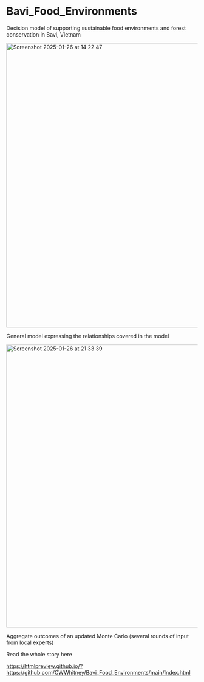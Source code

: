 # Bavi_Food_Environments

Decision model of supporting sustainable food environments and forest conservation in Bavi, Vietnam

<img width="748" alt="Screenshot 2025-01-26 at 14 22 47" src="https://github.com/user-attachments/assets/a348d5ac-97f7-42b8-a136-afef3e373631" />

General model expressing the relationships covered in the model

<img width="744" alt="Screenshot 2025-01-26 at 21 33 39" src="https://github.com/user-attachments/assets/d62df1cc-ada8-4983-8bf6-308a738db5d2" />

Aggregate outcomes of an updated Monte Carlo (several rounds of input from local experts)


Read the whole story here 

https://htmlpreview.github.io/?https://github.com/CWWhitney/Bavi_Food_Environments/main/Index.html
